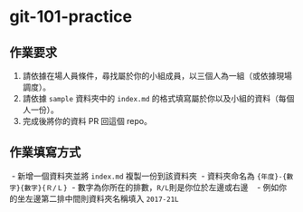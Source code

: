 # git-101-practice

## 作業要求

1. 請依據在場人員條件，尋找屬於你的小組成員，以三個人為一組（或依據現場調度）。
2. 請依據 `sample` 資料夾中的 `index.md` 的格式填寫屬於你以及小組的資料（每個人一份）。
3. 完成後將你的資料 PR 回這個 repo。

## 作業填寫方式
  - 新增一個資料夾並將 `index.md` 複製一份到該資料夾
  - 資料夾命名為 `{年度}-{數字}{數字}{Ｒ/Ｌ}`
  - 數字為你所在的排數，`R/L`則是你位於左邊或右邊
    - 例如你的坐左邊第二排中間則資料夾名稱填入 `2017-21L`
